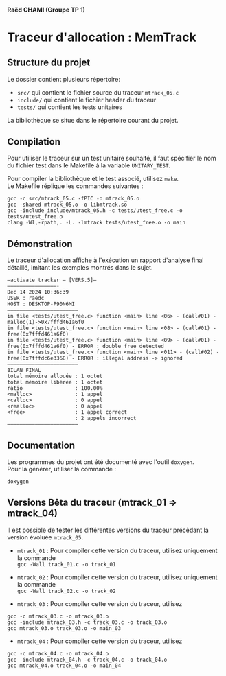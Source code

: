 #### Raëd CHAMI  (Groupe TP 1)
# Traceur d'allocation : MemTrack

## Structure du projet  
Le dossier contient plusieurs répertoire:
- ```src/``` qui contient le fichier source du traceur ```mtrack_05.c```  
- ```include/``` qui contient le fichier header du traceur
- ```tests/``` qui contient les tests unitaires

La bibliothèque se situe dans le répertoire courant du projet.
## Compilation 
Pour utiliser le traceur sur un test unitaire souhaité, il faut spécifier le nom du fichier test dans le Makefile à la variable ```UNITARY_TEST```.  

Pour compiler la bibliothèque et le test associé, utilisez ```make```.  
Le Makefile réplique les commandes suivantes : 
```
gcc -c src/mtrack_05.c -fPIC -o mtrack_05.o
gcc -shared mtrack_05.o -o libmtrack.so
gcc -include include/mtrack_05.h -c tests/utest_free.c -o tests/utest_free.o
clang -Wl,-rpath,. -L. -lmtrack tests/utest_free.o -o main
```  

## Démonstration  
Le traceur d'allocation affiche à l'exécution un rapport d'analyse final détaillé, imitant les exemples montrés dans le sujet. 
```
–activate tracker – [VERS.5]–
––––––––––––––––-
Dec 14 2024 10:36:39
USER : raedc
HOST : DESKTOP-P90N6MI
–––––––––––––––––––––––
in file <tests/utest_free.c> function <main> line <06> - (call#01) - malloc(1)->0x7fffd461a6f0
in file <tests/utest_free.c> function <main> line <08> - (call#01) - free(0x7fffd461a6f0)
in file <tests/utest_free.c> function <main> line <09> - (call#01) - free(0x7fffd461a6f0) - ERROR : double free detected
in file <tests/utest_free.c> function <main> line <011> - (call#02) - free(0x7fffdc6e3368) - ERROR : illegal address -> ignored
–––––––––––––––––––––––
BILAN FINAL
total mémoire allouée : 1 octet
total mémoire libérée : 1 octet
ratio                 : 100.00%
<malloc>              : 1 appel
<calloc>              : 0 appel
<realloc>             : 0 appel
<free>                : 1 appel correct
                      : 2 appels incorrect
–––––––––––––––––––––––
```

## Documentation  
Les programmes du projet ont été documenté avec l'outil ```doxygen```.  
Pour la générer, utiliser la commande :  
```
doxygen
```

## Versions Bêta du traceur (mtrack_01 => mtrack_04)  
Il est possible de tester les différentes versions du traceur précèdant la version évoluée ```mtrack_05```.  

- ```mtrack_01``` : Pour compiler cette version du traceur, utilisez uniquement la commande  
```gcc -Wall track_01.c -o track_01```  

- ```mtrack_02``` : Pour compiler cette version du traceur, utilisez uniquement la commande  
```gcc -Wall track_02.c -o track_02``` 

- ```mtrack_03``` : Pour compiler cette version du traceur, utilisez  
```
gcc -c mtrack_03.c -o mtrack_03.o
gcc -include mtrack_03.h -c track_03.c -o track_03.o
gcc mtrack_03.o track_03.o -o main_03
```  

- ```mtrack_04``` : Pour compiler cette version du traceur, utilisez  
```
gcc -c mtrack_04.c -o mtrack_04.o
gcc -include mtrack_04.h -c track_04.c -o track_04.o
gcc mtrack_04.o track_04.o -o main_04 
```  

